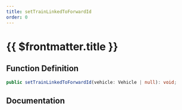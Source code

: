 ```yaml
---
title: setTrainLinkedToForwardId
order: 0
---
```


# {{ $frontmatter.title }}

## Function Definition

```ts
public setTrainLinkedToForwardId(vehicle: Vehicle | null): void;
```

## Documentation

<!--@include: ./parts/setTrainLinkedToForwardId.md-->
